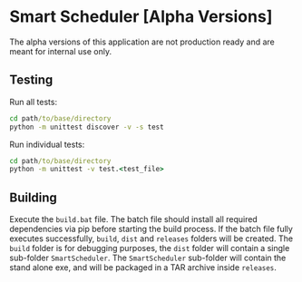 # Smart Scheduler \[Alpha Versions\]
The alpha versions of this application are not production ready and are meant for internal use only.
## Testing
Run all tests: 
```cmd
cd path/to/base/directory
python -m unittest discover -v -s test
```
Run individual tests:
```cmd
cd path/to/base/directory
python -m unittest -v test.<test_file>
```
## Building
Execute the `build.bat` file.
The batch file should install all required dependencies via pip before starting the build process.
If the batch file fully executes successfully, `build`, `dist` and `releases` folders will be created.
The `build` folder is for debugging purposes, the `dist` folder will contain a single sub-folder `SmartScheduler`.
The `SmartScheduler` sub-folder will contain the stand alone exe, and will be packaged in a TAR archive inside `releases`.
